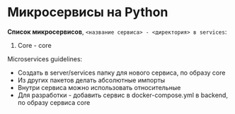# Микросервисы на Python

**Список микросервисов**, `<название сервиса> - <директория> в services`:

1. Core - core

Microservices guidelines:

- Создать в server/services папку для нового сервиса, по образу core
- Из других пакетов делать абсолютные импорты
- Внутри сервиса можно использовать относительные
- Для разработки - добавить сервис в docker-compose.yml в backend, по образу сервиса core
